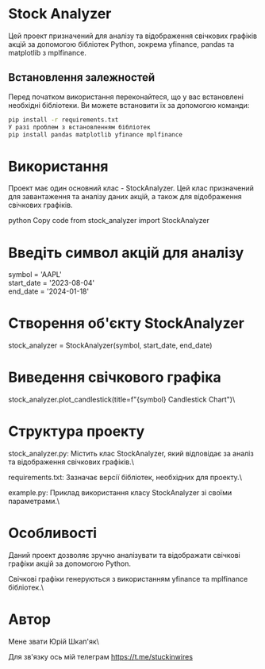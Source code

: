 
# Stock Analyzer

Цей проект призначений для аналізу та відображення свічкових графіків акцій за допомогою бібліотек Python, зокрема yfinance, pandas та matplotlib з mplfinance.

## Встановлення залежностей

Перед початком використання переконайтеся, що у вас встановлені необхідні бібліотеки. Ви можете встановити їх за допомогою команди:

```bash
pip install -r requirements.txt
У разі проблем з встановленням бібліотек
pip install pandas matplotlib yfinance mplfinance
```

# Використання

Проект має один основний клас - StockAnalyzer. Цей клас призначений для завантаження та аналізу даних акцій, а також для відображення свічкових графіків.

python
Copy code
from stock_analyzer import StockAnalyzer

# Введіть символ акцій для аналізу
symbol = 'AAPL'\
start_date = '2023-08-04'\
end_date = '2024-01-18'

# Створення об'єкту StockAnalyzer
stock_analyzer = StockAnalyzer(symbol, start_date, end_date)

# Виведення свічкового графіка
stock_analyzer.plot_candlestick(title=f"{symbol} Candlestick Chart")\

# Структура проекту

 stock_analyzer.py: Містить клас StockAnalyzer, який відповідає за аналіз та відображення свічкових графіків.\

 requirements.txt: Зазначає версії бібліотек, необхідних для проекту.\

 example.py: Приклад використання класу StockAnalyzer зі своїми параметрами.\

# Особливості

 Даний проект дозволяє зручно аналізувати та відображати свічкові графіки акцій за допомогою Python.

 Свічкові графіки генеруються з використанням yfinance та mplfinance бібліотек.\

# Автор
Мене звати Юрій Шкап'як\

Для зв'язку ось мій телеграм https://t.me/stuckinwires